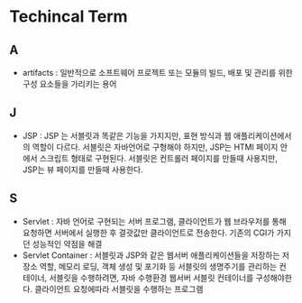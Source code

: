 # Techincal Term


## A

- artifacts : 일반적으로 소프트웨어 프로젝트 또는 모듈의 빌드, 배포 및 관리를 위한 구성 요소들을 가리키는 용어


## J

- JSP : JSP 는 서블릿과 똑같은 기능을 가지지만, 표현 방식과 웹 애플리케이션에서의 역할이 다르다. 서블릿은 자바언어로 구형해야 하지만, JSP는 HTMl 페이지 안에서 스크립트 형태로 구현된다. 서블릿은 컨트롤러 페이지를 만들때 사용지만, JSP는 뷰 페이지를 만들때 사용한다.

## S

- Servlet : 자바 언어로 구현되는 서버 프로그램, 클라이언트가 웹 브라우저를 통해 요청하면 서버에서 실행한 후 결괏값만 클라이언트로 전송한다. 기존의 CGI가 가지던 성능적인 약점을 해결
- Servlet Container : 서블릿과 JSP와 같은 웹서버 애플리케이션들을 저장하는 저장소 역할, 메모리 로딩, 객체 생성 및 포기화 등 서블릿의 생명주기를 관리하는 컨테이너, 서블릿을 수행하려면, 자바 수행환경 웹서버 서블릿 컨테이너를 구성해야한다. 클라이언트 요청에따라 서블릿을 수행하는 프로그램
